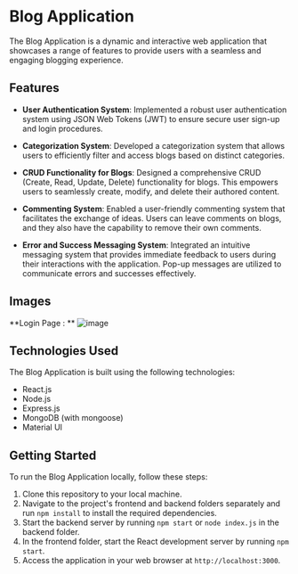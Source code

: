 
# Blog Application

The Blog Application is a dynamic and interactive web application that showcases a range of features to provide users with a seamless and engaging blogging experience.

## Features

- **User Authentication System**: Implemented a robust user authentication system using JSON Web Tokens (JWT) to ensure secure user sign-up and login procedures.

- **Categorization System**: Developed a categorization system that allows users to efficiently filter and access blogs based on distinct categories.

- **CRUD Functionality for Blogs**: Designed a comprehensive CRUD (Create, Read, Update, Delete) functionality for blogs. This empowers users to seamlessly create, modify, and delete their authored content.

- **Commenting System**: Enabled a user-friendly commenting system that facilitates the exchange of ideas. Users can leave comments on blogs, and they also have the capability to remove their own comments.

- **Error and Success Messaging System**: Integrated an intuitive messaging system that provides immediate feedback to users during their interactions with the application. Pop-up messages are utilized to communicate errors and successes effectively.

## Images 
**Login Page : **
![image](https://github.com/introvert9112k/Blog-Application/assets/63279776/9d6363e5-552e-41ae-b4c3-7ac293e66fc5)

## Technologies Used

The Blog Application is built using the following technologies:

- React.js
- Node.js
- Express.js
- MongoDB (with mongoose)
- Material UI

## Getting Started

To run the Blog Application locally, follow these steps:

1. Clone this repository to your local machine.
2. Navigate to the project's frontend and backend folders separately and run `npm install` to install the required dependencies.
3. Start the backend server by running `npm start` or `node index.js` in the backend folder.
4. In the frontend folder, start the React development server by running `npm start`.
5. Access the application in your web browser at `http://localhost:3000`.
